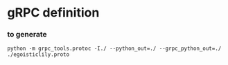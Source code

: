 # gRPC definition

### to generate
```shell
python -m grpc_tools.protoc -I./ --python_out=./ --grpc_python_out=./ ./egoisticlily.proto
```
